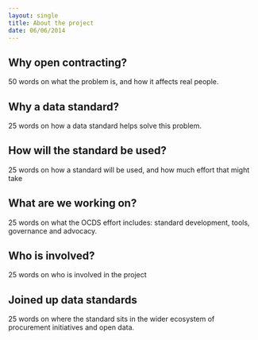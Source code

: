 ```yaml
---
layout: single
title: About the project
date: 06/06/2014
---
```

## Why open contracting?
50 words on what the problem is, and how it affects real people.

## Why a data standard?
25 words on how a data standard helps solve this problem.

## How will the standard be used?
25 words on how a standard will be used, and how much effort that might take

## What are we working on?
25 words on what the OCDS effort includes: standard development, tools, governance and advocacy.

## Who is involved?
25 words on who is involved in the project

## Joined up data standards
25 words on where the standard sits in the wider ecosystem of procurement initiatives and open data.
